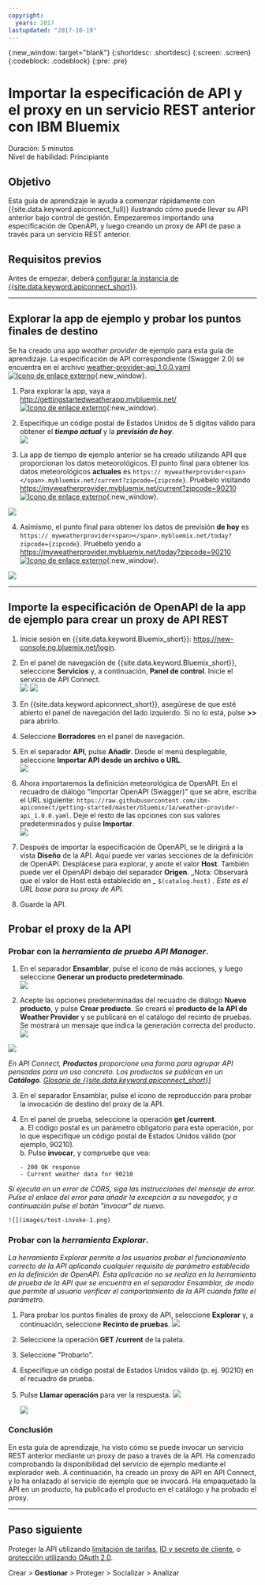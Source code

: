 ```yaml
---
copyright:
  years: 2017
lastupdated: "2017-10-19"
---
```


{:new_window: target="blank"}
{:shortdesc: .shortdesc}
{:screen: .screen}
{:codeblock: .codeblock}
{:pre: .pre}

# Importar la especificación de API y el proxy en un servicio REST anterior con IBM Bluemix
Duración: 5 minutos  
Nivel de habilidad: Principiante  

## Objetivo
Esta guía de aprendizaje le ayuda a comenzar rápidamente con {{site.data.keyword.apiconnect_full}} ilustrando cómo puede llevar su API anterior bajo control de gestión. Empezaremos importando una especificación de OpenAPI, y luego creando un proxy de API de paso a través para un servicio REST anterior.

## Requisitos previos
Antes de empezar, deberá [configurar la instancia de {{site.data.keyword.apiconnect_short}}](tut_prereq_set_up_apic_instance.html).

---


## Explorar la app de ejemplo y probar los puntos finales de destino

Se ha creado una app _weather provider_ de ejemplo para esta guía de aprendizaje. La especificación de API correspondiente (Swagger 2.0) se encuentra en el archivo [weather-provider-api_1.0.0.yaml ![Icono de enlace externo](../../../icons/launch-glyph.svg "Icono de enlace externo")](https://raw.githubusercontent.com/ibm-apiconnect/getting-started/master/toolkit/1a-import/weather-provider-api_1.0.0.yaml){:new_window}.

1. Para explorar la app, vaya a [http://gettingstartedweatherapp.mybluemix.net/ ![Icono de enlace externo](../../../icons/launch-glyph.svg "Icono de enlace externo")](http://gettingstartedweatherapp.mybluemix.net/){:new_window}.  
2. Especifique un código postal de Estados Unidos de 5 dígitos válido para obtener el _**tiempo actual**_ y la _**previsión de hoy**_.  
![](images/explore-weatherapp-1.png)

3. La app de tiempo de ejemplo anterior se ha creado utilizando API que proporcionan los datos meteorológicos. El punto final para obtener los datos meteorológicos **actuales** es `https:// myweatherprovider<span></span>.mybluemix.net/current?zipcode={zipcode}`. Pruébelo visitando [https://myweatherprovider.mybluemix.net/current?zipcode=90210 ![Icono de enlace externo](../../../icons/launch-glyph.svg "Icono de enlace externo")](https://myweatherprovider.mybluemix.net/current?zipcode=90210){:new_window}.  

  ![](images/explore-weatherapp-2.png)

4. Asimismo, el punto final para obtener los datos de previsión **de hoy** es `https:// myweatherprovider<span></span>.mybluemix.net/today?zipcode={zipcode}`. Pruébelo yendo a [https://myweatherprovider.mybluemix.net/today?zipcode=90210 ![Icono de enlace externo](../../../icons/launch-glyph.svg "Icono de enlace externo")](https://myweatherprovider.mybluemix.net/today?zipcode=90210){:new_window}.  

  ![](images/explore-weatherapp-3.png)


---

## Importe la especificación de OpenAPI de la app de ejemplo para crear un proxy de API REST
1. Inicie sesión en {{site.data.keyword.Bluemix_short}}: https://new-console.ng.bluemix.net/login.
2. En el panel de navegación de {{site.data.keyword.Bluemix_short}}, seleccione **Servicios** y, a continuación, **Panel de control**. Inicie el servicio de API Connect.  
   ![](images/login-1.png)   ![](images/login-2.png)  

3. En {{site.data.keyword.apiconnect_short}}, asegúrese de que esté abierto el panel de navegación del lado izquierdo. Si no lo está, pulse **>>** para abrirlo.  
4. Seleccione **Borradores** en el panel de navegación.   
5. En el separador **API**, pulse **Añadir**. Desde el menú desplegable, seleccione **Importar API desde un archivo o URL**.  
     ![](images/import-1.png)

6. Ahora importaremos la definición meteorológica de OpenAPI. En el recuadro de diálogo "Importar OpenAPI (Swagger)" que se abre, escriba el URL siguiente:
`https://raw.githubusercontent.com/ibm-apiconnect/getting-started/master/bluemix/1a/weather-provider-api_1.0.0.yaml`. Deje el resto de las opciones con sus valores predeterminados y pulse **Importar**.  
    ![](images/import-2.png)  

7. Después de importar la especificación de OpenAPI, se le dirigirá a la vista **Diseño** de la API. Aquí puede ver varias secciones de la definición de OpenAPI. Desplácese para explorar, y anote el valor **Host**. También puede ver el OpenAPI debajo del separador **Origen**.
  _Nota: Observará que el valor de Host está establecido en _ `$(catalog.host)` _. Este es el URL base para su proxy de API._
8. Guarde la API.


## Probar el proxy de la API

### Probar con la _herramienta de prueba API Manager_.
1. En el separador **Ensamblar**, pulse el icono de más acciones, y luego seleccione **Generar un producto predeterminado**.  
  ![](images/generate-default-product-1.png)   

2. Acepte las opciones predeterminadas del recuadro de diálogo **Nuevo producto**, y pulse **Crear producto**. Se creará el **producto de la API de Weather Provider** y se publicará en el catálogo del recinto de pruebas. Se mostrará un mensaje que indica la generación correcta del producto.  
  ![](images/generate-default-product-2.png)  

  ![](images/generate-default-product-3.png)

  _En API Connect, **Productos** proporcione una forma para agrupar API pensadas para un uso concreto. Los productos se publican en un **Catálogo**. [Glosario de {{site.data.keyword.apiconnect_short}}](../apic_glossary.html)_

3. En el separador Ensamblar, pulse el icono de reproducción para probar la invocación de destino del proxy de la API.

4. En el panel de prueba, seleccione la operación **get /current**.  
    a. El código postal es un parámetro obligatorio para esta operación, por lo que especifique un código postal de Estados Unidos válido (por ejemplo, 90210).  
    b. Pulse **invocar**, y compruebe que vea:  
    ```
    - 200 OK response
    - Current weather data for 90210  
    ```
_Si ejecuta en un error de CORS, siga las instrucciones del mensaje de error. Pulse el enlace del error para añadir la excepción a su navegador, y a continuación pulse el botón "invocar" de nuevo._

    ![](images/test-invoke-1.png)


### Probar con la _herramienta Explorar_.
_La herramienta Explorar permite a los usuarios probar el funcionamiento correcto de la API aplicando cualquier requisito de parámetro establecido en la definición de OpenAPI. Esta aplicación no se realiza en la herramienta de prueba de la API que se encuentra en el separador Ensamblar, de modo que permite al usuario verificar el comportamiento de la API cuando falte el parámetro._

1. Para probar los puntos finales de proxy de API, seleccione **Explorar** y, a continuación, seleccione **Recinto de pruebas**.
    ![](images/test-explore-1.png)
2. Seleccione la operación **GET /current** de la paleta.
3. Seleccione "Probarlo".  
4. Especifique un código postal de Estados Unidos válido (p. ej. 90210) en el recuadro de prueba.
5. Pulse **Llamar operación** para ver la respuesta.
  ![](images/test-explore-2.png)

    ![](images/test-explore-3.png)


### Conclusión
En esta guía de aprendizaje, ha visto cómo se puede invocar un servicio REST anterior mediante un proxy de paso a través de la API. Ha comenzado comprobando la disponibilidad del servicio de ejemplo mediante el explorador web. A continuación, ha creado un proxy de API en API Connect, y lo ha enlazado al servicio de ejemplo que se invocará. Ha empaquetado la API en un producto, ha publicado el producto en el catálogo y ha probado el proxy.

---

## Paso siguiente

Proteger la API utilizando [limitación de tarifas](tut_rate_limit.html), [ID y secreto de cliente](tut_secure_landing.html), o [protección utilizando OAuth 2.0](tut_secure_oauth_2.html).

Crear > **Gestionar** > Proteger > Socializar > Analizar


